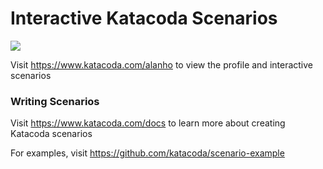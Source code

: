 # Interactive Katacoda Scenarios

[![](http://shields.katacoda.com/katacoda/alanho/count.svg)](https://www.katacoda.com/alanho "Get your profile on Katacoda.com")

Visit https://www.katacoda.com/alanho to view the profile and interactive scenarios

### Writing Scenarios
Visit https://www.katacoda.com/docs to learn more about creating Katacoda scenarios

For examples, visit https://github.com/katacoda/scenario-example
